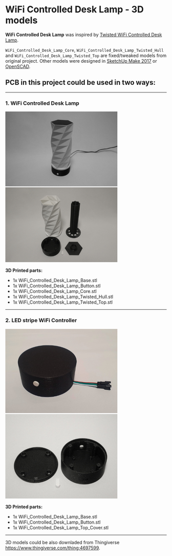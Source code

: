 # WiFi Controlled Desk Lamp - 3D models
**WiFi Controlled Desk Lamp** was inspired by [Twisted WiFi Controlled Desk Lamp](https://www.thingiverse.com/thing:4129249).

`WiFi_Controlled_Desk_Lamp_Core`, `WiFi_Controlled_Desk_Lamp_Twisted_Hull` and `WiFi_Controlled_Desk_Lamp_Twisted_Top` are fixed/tweaked models from original project. Other models were designed in [SketchUp Make 2017](https://help.sketchup.com/en/downloading-older-versions) or [OpenSCAD](https://www.openscad.org/).

## PCB in this project could be used in two ways:
---

### 1. WiFi Controlled Desk Lamp

<a href="../Images/02.jpg" target="_blank"><img src="../Images/02.jpg" width="350" alt="Schematic"></a> <a href="../Images/03.jpg" target="_blank"><img src="../Images/03.jpg" width="350" alt="Schematic"></a>

**3D Printed parts:**
- 1x WiFi_Controlled_Desk_Lamp_Base.stl
- 1x WiFi_Controlled_Desk_Lamp_Button.stl
- 1x WiFi_Controlled_Desk_Lamp_Core.stl
- 1x WiFi_Controlled_Desk_Lamp_Twisted_Hull.stl
- 1x WiFi_Controlled_Desk_Lamp_Twisted_Top.stl

---
### 2. LED stripe WiFi Controller

<a href="../Images/10.jpg" target="_blank"><img src="../Images/10.jpg" width="350" alt="Schematic"></a> <a href="../Images/11.jpg" target="_blank"><img src="../Images/11.jpg" width="350" alt="Schematic"></a>

**3D Printed parts:**
- 1x WiFi_Controlled_Desk_Lamp_Base.stl
- 1x WiFi_Controlled_Desk_Lamp_Button.stl
- 1x WiFi_Controlled_Desk_Lamp_Top_Cover.stl

---

3D models could be also downladed from Thingiverse https://www.thingiverse.com/thing:4697599.